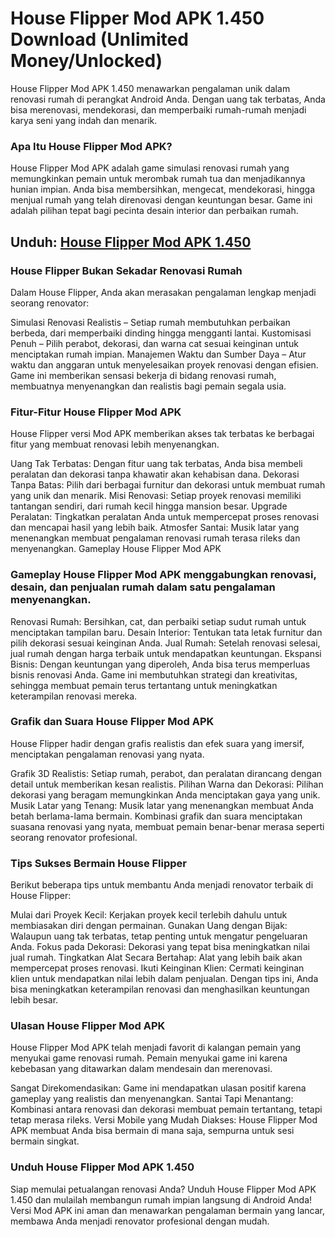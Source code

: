 # House Flipper Mod APK 1.450 Download (Unlimited Money/Unlocked)

House Flipper Mod APK 1.450 menawarkan pengalaman unik dalam renovasi rumah di perangkat Android Anda. Dengan uang tak terbatas, Anda bisa merenovasi, mendekorasi, dan memperbaiki rumah-rumah menjadi karya seni yang indah dan menarik.

### Apa Itu House Flipper Mod APK?
House Flipper Mod APK adalah game simulasi renovasi rumah yang memungkinkan pemain untuk merombak rumah tua dan menjadikannya hunian impian. Anda bisa membersihkan, mengecat, mendekorasi, hingga menjual rumah yang telah direnovasi dengan keuntungan besar. Game ini adalah pilihan tepat bagi pecinta desain interior dan perbaikan rumah.

## Unduh: [House Flipper Mod APK 1.450](https://gamemodfree.com/house-flipper-apk)

### House Flipper Bukan Sekadar Renovasi Rumah
Dalam House Flipper, Anda akan merasakan pengalaman lengkap menjadi seorang renovator:

Simulasi Renovasi Realistis – Setiap rumah membutuhkan perbaikan berbeda, dari memperbaiki dinding hingga mengganti lantai.
Kustomisasi Penuh – Pilih perabot, dekorasi, dan warna cat sesuai keinginan untuk menciptakan rumah impian.
Manajemen Waktu dan Sumber Daya – Atur waktu dan anggaran untuk menyelesaikan proyek renovasi dengan efisien. Game ini memberikan sensasi bekerja di bidang renovasi rumah, membuatnya menyenangkan dan realistis bagi pemain segala usia.

### Fitur-Fitur House Flipper Mod APK
House Flipper versi Mod APK memberikan akses tak terbatas ke berbagai fitur yang membuat renovasi lebih menyenangkan.

Uang Tak Terbatas: Dengan fitur uang tak terbatas, Anda bisa membeli peralatan dan dekorasi tanpa khawatir akan kehabisan dana.
Dekorasi Tanpa Batas: Pilih dari berbagai furnitur dan dekorasi untuk membuat rumah yang unik dan menarik.
Misi Renovasi: Setiap proyek renovasi memiliki tantangan sendiri, dari rumah kecil hingga mansion besar.
Upgrade Peralatan: Tingkatkan peralatan Anda untuk mempercepat proses renovasi dan mencapai hasil yang lebih baik.
Atmosfer Santai: Musik latar yang menenangkan membuat pengalaman renovasi rumah terasa rileks dan menyenangkan.
Gameplay House Flipper Mod APK

### Gameplay House Flipper Mod APK menggabungkan renovasi, desain, dan penjualan rumah dalam satu pengalaman menyenangkan.

Renovasi Rumah: Bersihkan, cat, dan perbaiki setiap sudut rumah untuk menciptakan tampilan baru.
Desain Interior: Tentukan tata letak furnitur dan pilih dekorasi sesuai keinginan Anda.
Jual Rumah: Setelah renovasi selesai, jual rumah dengan harga terbaik untuk mendapatkan keuntungan.
Ekspansi Bisnis: Dengan keuntungan yang diperoleh, Anda bisa terus memperluas bisnis renovasi Anda.
Game ini membutuhkan strategi dan kreativitas, sehingga membuat pemain terus tertantang untuk meningkatkan keterampilan renovasi mereka.

### Grafik dan Suara House Flipper Mod APK
House Flipper hadir dengan grafis realistis dan efek suara yang imersif, menciptakan pengalaman renovasi yang nyata.

Grafik 3D Realistis: Setiap rumah, perabot, dan peralatan dirancang dengan detail untuk memberikan kesan realistis.
Pilihan Warna dan Dekorasi: Pilihan dekorasi yang beragam memungkinkan Anda menciptakan gaya yang unik.
Musik Latar yang Tenang: Musik latar yang menenangkan membuat Anda betah berlama-lama bermain.
Kombinasi grafik dan suara menciptakan suasana renovasi yang nyata, membuat pemain benar-benar merasa seperti seorang renovator profesional.

### Tips Sukses Bermain House Flipper
Berikut beberapa tips untuk membantu Anda menjadi renovator terbaik di House Flipper:

Mulai dari Proyek Kecil: Kerjakan proyek kecil terlebih dahulu untuk membiasakan diri dengan permainan.
Gunakan Uang dengan Bijak: Walaupun uang tak terbatas, tetap penting untuk mengatur pengeluaran Anda.
Fokus pada Dekorasi: Dekorasi yang tepat bisa meningkatkan nilai jual rumah.
Tingkatkan Alat Secara Bertahap: Alat yang lebih baik akan mempercepat proses renovasi.
Ikuti Keinginan Klien: Cermati keinginan klien untuk mendapatkan nilai lebih dalam penjualan.
Dengan tips ini, Anda bisa meningkatkan keterampilan renovasi dan menghasilkan keuntungan lebih besar.

### Ulasan House Flipper Mod APK
House Flipper Mod APK telah menjadi favorit di kalangan pemain yang menyukai game renovasi rumah. Pemain menyukai game ini karena kebebasan yang ditawarkan dalam mendesain dan merenovasi.

Sangat Direkomendasikan: Game ini mendapatkan ulasan positif karena gameplay yang realistis dan menyenangkan.
Santai Tapi Menantang: Kombinasi antara renovasi dan dekorasi membuat pemain tertantang, tetapi tetap merasa rileks.
Versi Mobile yang Mudah Diakses: House Flipper Mod APK membuat Anda bisa bermain di mana saja, sempurna untuk sesi bermain singkat.

### Unduh House Flipper Mod APK 1.450
Siap memulai petualangan renovasi Anda? Unduh House Flipper Mod APK 1.450 dan mulailah membangun rumah impian langsung di Android Anda! Versi Mod APK ini aman dan menawarkan pengalaman bermain yang lancar, membawa Anda menjadi renovator profesional dengan mudah.

